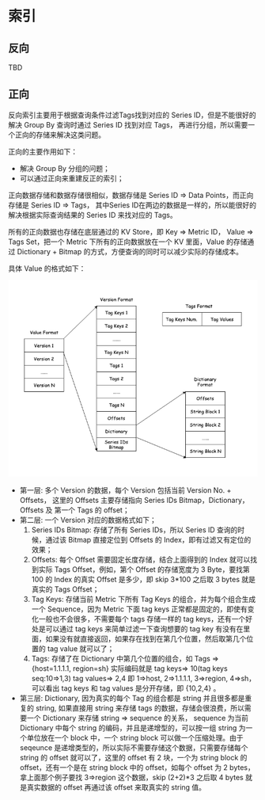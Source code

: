 # 索引

## 反向

TBD

## 正向

反向索引主要用于根据查询条件过滤Tags找到对应的 Series ID，但是不能很好的解决 Group By 查询时通过 Series ID 找到对应 Tags， 再进行分组，所以需要一个正向的存储来解决这类问题。

正向的主要作用如下：
- 解决 Group By 分组的问题；
- 可以通过正向来重建反正的索引；

正向数据存储和数据存储很相似，数据存储是 Series ID => Data Points，而正向存储是 Series ID => Tags， 其中Series ID在两边的数据是一样的，所以能很好的解决根据实际查询结果的 Series ID 来找对应的 Tags。

所有的正向数据也存储在底层通过的 KV Store，即 Key => Metric ID， Value => Tags Set，把一个 Metric 下所有的正向数据放在一个 KV 里面，Value 的存储通过 Dictionary + Bitmap 的方式，方便查询的同时可以减少实际的存储成本。

具体 Value 的格式如下：

![forward_index_format](../../assets/images/design/forward_index.png)

- 第一层: 多个 Version 的数据，每个 Version 包括当前 Version No. + Offsets， 这里的 Offsets 主要存储指向 Series IDs Bitmap，Dictionary，Offsets 及 第一个 Tags 的 offset；
- 第二层: 一个 Version 对应的数据格式如下；
    1. Series IDs Bitmap: 存储了所有 Series IDs，所以 Series ID 查询的时候，通过该 Bitmap 直接定位到 Offsets 的 Index，即有过滤又有定位的效果；
    2. Offsets: 每个 Offset 需要固定长度存储，结合上面得到的 Index 就可以找到实际 Tags Offset，例如，第个 Offset 的存储宽度为 3 Byte，要找第 100 的 Index 的真实 Offset 是多少，即 skip 3*100 之后取 3 bytes 就是真实的 Tags Offset；
    3. Tag Keys: 存储当前 Metric 下所有 Tag Keys 的组合，并为每个组合生成一个 Sequence，因为 Metric 下面 tag keys 正常都是固定的，即使有变化一般也不会很多，不需要每个 tags 存储一样的 tag keys，还有一个好处是可以通过 tag keys 来简单过滤一下查询想要的 tag key 有没有在里面，如果没有就直接返回，如果存在找到在第几个位置，然后取第几个位置的 tag value 就可以了；
    4. Tags: 存储了在 Dictionary 中第几个位置的组合，如 Tags => {host=1.1.1.1, region=sh} 实际编码就是 tag keys=> 10(tag keys seq:10=>1,3)  tag values=> 2,4 即 1=>host, 2=>1.1.1.1, 3=>region, 4=>sh，可以看出 tag keys 和 tag values 是分开存储，即 {10,2,4} 。
- 第三层: Dictionary, 因为真实的每个 Tag 的组合都是 string 并且很多都是重复的 string, 如果直接用 string 来存储 tags 的数据，存储会很浪费，所以需要一个 Dictionary 来存储 string => sequence 的关系， sequence 为当前 Dictionary 中每个 string 的编码，并且是递增型的，可以按一组 string 为一个单位放在一个 block 中，一个 string block 可以做一个压缩处理。由于 seqeunce 是递增类型的，所以实际不需要存储这个数据，只需要存储每个 string 的 offset 就可以了，这里的 offset 有 2 块，一个为 string block 的 offset，还有一个是在 string block 中的 offset，如每个 offset 为 2 bytes， 拿上面那个例子要找 3=>region 这个数据，skip (2+2)*3 之后取 4 bytes 就是真实数据的 offset 再通过该 offset 来取真实的 string 值。